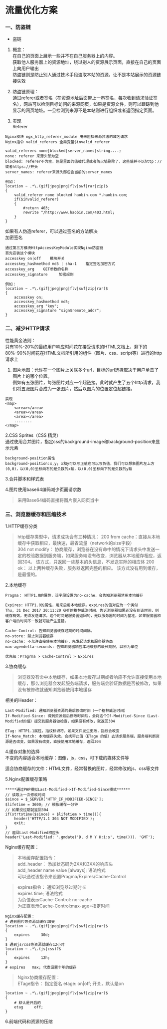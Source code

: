 # 流量优化方案

### 一、防盗链

- 盗链  
1. 概念：  
在自己的页面上展示一些并不在自己服务器上的内容。  
获取他人服务器上的资源地址，绕过别人的资源展示页面，直接在自己的页面上向用户输出  
防盗链则是防止别人通过技术手段盗取本站的资源，让不是本站展示的资源链接失效

2. 防盗链原理：  
通过referer或者签名（在资源地址后面带上一串签名，每次收到请求验证签名），网站可以检测目标访问的来源网页，如果是资源文件，则可以跟踪到他显示的网页地址。一旦检测到来源不是本站则进行组织或者返回指定页面。

3. 实现  
Referer
``` 
Nginx模块 ngx_http_referer_module 用来阻挡来源非法的域名请求
Nginx指令 valid_referers 全局变量$invalid_referer

valid_referers none|blocked|server_names|string....;
none: referer 来源头部为空
blocked: referer不为空，但是里面的值被代理或者防火墙删除了，这些值并不以http：//或者https://开头
server_names: referer来源头部包含当前的server_names

例如：
location ~ .*\.(gif|jpeg|png|flv|swf|rar|zip)$
{
    valid_referer none blocked haobin.com *.haobin.com;
    if($invalid_referer)
    {
        #return 403;
        rewrite ^/http://www.haobin.com/403.html;
    }
}
```
如果有人伪造referer，可以通过签名的方法解决  
加密签名
``` 
通过第三方模块HttpAccessKeyModule实现Nginx防盗链
首先安装这个模块
accesskey on|off    模块开关
accesskey_hashmethod md5 | sha-1    指定签名加密方式
accesskey_arg    GET参数的名称
accesskey_signature     加密规则

例如：
location ~ .*\.(gif|jpeg|png|flv|swf|zip|rar)$
{
    accesskey on;
    accesskey_hashmethod md5;
    accesskey_arg "key";
    accesskey_signature "sign$remote_addr";
}
```

### 二、减少HTTP请求

性能黄金法则：  
只有10%-20%的最终用户响应时间花在接受请求的HTML文档上，剩下的80%-90%时间花在HTML文档所引用的组件（图片、css、script等）进行的http请求上

1. 图片地图：允许在一个图片上关联多个url，目标的url选择取决于用户单击了图片上的哪个位置。  
例如有五张图片，每张图片对应一个超链接。此时就产生了五个http请求，我们将五张图片合成为一张图片，然后以图片的位置定位超链接。
``` 
实现
<map>
    <area></area>
    <area></area>
    <area></area>
    ........
</map> 
```
2.CSS Sprites（CSS 精灵）  
通过使用合并图片，指定css的background-image和background-position来显示元素
``` 
background-position属性
background-position:x,y; x和y可以写正值也可以写负值，我们可以想象图片左上方(0,0)，以(0,0)坐标向右的是负数的x轴，以(0,0)坐标向下的是负数的y轴
```
3.合并脚本和样式表

4.图片使用base64编码减少页面请求数  
>采用Base64编码直接将图片嵌入网页当中

### 三、浏览器缓存和压缩技术
1.HTTP缓存分类  
> http缓存类型中，请求成功会有三种情况：
200 from cache：直接从本地缓存中获取相应，最快速，最省流量（network的size字段）  
304 not modify： 协商缓存，浏览器在没有命中的情况下请求头中发送一定的校验数据到服务端，如果服务端没有改变，浏览器从本地缓存相应，返回304。 该方式，只返回一些基本的头信息，不发送实际的相应体
200 ok： 以上两种缓存失败，服务器返回完整的相应。 该方式没有用到缓存，是最慢的。

2.本地缓存
``` 
Pragma： HTTP1.0的属性，该字段设置为no-cache，会告知浏览器禁用本地缓存

Expires: HTTP1.0的属性，用来启用本地缓存。expires的值对应为一个类似
Thu, 31 Dec 2017 20:11:20 GMT的格林威治时间，告诉浏览器如果还没有到该时间，则缓存有效，无须发送请求。这个时间是服务器返回的，是以服务器的时间为基准，如果服务器和客户端的时间不一致就可能产生差错。

Cache-Control: 告知浏览器缓存过期的时间间隔。
no-store: 禁止浏览器缓存
no-cache: 不允许直接使用本地缓存，先发起请求和服务器协商
max-age=delta-seconds: 告知浏览器响应本地缓存的最长期限，以秒为单位

优先级：Pragrma > Cache-Control > Expires
```

3.协商缓存
>浏览器没有命中本地缓存，如果本地缓存过期或者响应不允许直接使用本地缓存，那么浏览器会发起服务端请求，服务端会验证数据是否被修改，如果没有被修改就通知浏览器使用本地缓存

相关的Header：
``` 
Last-Modified: 通知浏览器资源的最后修改时间（一个格林威治时间）
If-Modified-Since: 得到资源最后修改时间后，会将这个If-Modified-Since（Last-Modified的值）提交到服务器做检查，如果没有修改，就返回304

ETag: HTTP1.1属性，指纹标识符，如果文件发生更改，指纹会改变
If-None_Match: 本地缓存失效，会携带此值（ETage 的值）去请求服务端，服务端判断资源是否改变，如果没有改变，直接使用本地缓存，返回304
```
4.缓存对象的选择  
  不变的内容适合本地缓存：图像，js，css，可下载的媒体文件等
  
  
  适合协商缓存的文件：HTML文件，经常替换的图片，经常修改的js、css等文件

5.Nginx配置缓存策略  

``` 
*****通过PHP模拟Last-Modified->If-Modified-Since模式******
// 读取上一次修改时间
$since = $_SERVER['HTTP_IF_MODIFIED-SINCE'];
$lifetime = 3600; // 模拟缓存一分钟
// 如果没过期就返回304
if(strtotime($since) + $lifetiem > time()){
    header('HTTP/1.1 304 NOT MODIFIED');
    exit;
}
// 返回Last-Modified相应头
header('Last-Modified: '.gmdate('D, d M Y H:i:s', time())). 'GMT');

```
Nginx缓存配置：
>本地缓存配置指令：  
add_header： 添加状态码为2XX和3XX的响应头  
add_header name value \[always]; 语法格式  
可以通过该指令来设置Pragma/Expires/Cache-Control

>expires指令： 通知浏览器过期时长  
expires time;  语法格式  
为负值表示Cache-Control: no-cache   
为正直表示Cache-Control:max-age=指定时间 

``` 
Nginx缓存配置：
# 遇到图片等资源就缓存30天
location ~ .*\.(gif|jpeg|png|flv|swf|zip|rar)$
{
    expires     30d;
}
$ 遇到js/css等资源就缓存12小时
location ~ .*\.(js|css)?$
{
    expires     12h;
}
# expires   max; 代表设置十年的缓存
```
 
>Nginx协商缓存配置：  
ETage指令： 指定签名 
etage: on|off; 开关，默认是on
``` 
location ~ .*\.(gif|jpeg|png|flv|swf|zip|rar)$
{
    # 默认是开启的
    etag     off;
}
```

6.前端代码和资源的压缩